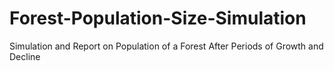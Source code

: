 # Forest-Population-Size-Simulation
Simulation and Report on Population of a Forest After Periods of Growth and Decline
